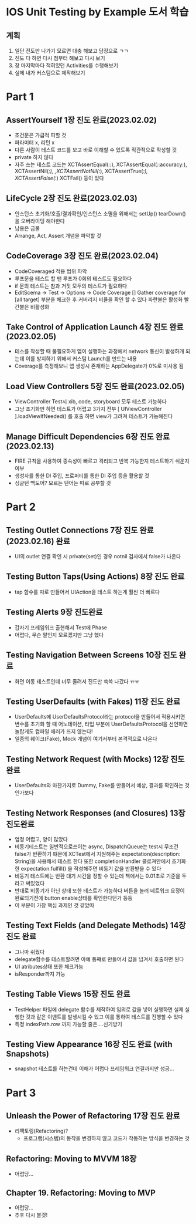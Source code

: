 
#  IOS Unit Testing by Example 도서 학습

## 계획
1. 일단 진도만 나가기 모르면 대충 해보고 담장으로 ㄱㄱ
2. 진도 다 하면 다시 첨부터 해보고 다시 보기
3. 장 마지막마다 적혀있던 Activities를 수행해보기
4. 실제 내가 커스텀으로 제작해보기

# Part 1

## AssertYourself 1장 진도 완료(2023.02.02)
- 조건문은 가급적 피할 것
- 파라미터 x, 리턴 x
- 다른 사람이 테스트 코드를 보고 바로 이해할 수 있도록 직관적으로 작성할 것
- private 하지 않다
- 자주 쓰는 테스트 코드는 XCTAssertEqual(_:_:), XCTAssertEqual(_:_:accuracy:), XCTAssertNil(_:), ,XCTAssertNotNil(_:), XCTAssertTrue(_:), XCTAssertFalse(_:) XCTFail() 등이 있다
 
## LifeCycle 2장 진도 완료(2023.02.03)
- 인스턴스 초기화/호출/결과확인/인스턴스 소멸을 위해서는 setUp() tearDown()을 오버라이딩 해야한다
- 남용은 금물 
- Arrange, Act, Assert 개념을 파악할 것

## CodeCoverage 3장 진도 완료(2023.02.04)
- CodeCoveraged 적용 범위 파악
- 루프문을 테스트 할 땐 루프가 0회의 테스트도 필요하다
- if 문의 테스트는 참과 거짓 모두의 테스트가 필요하다
- EditScema -> Test -> Options -> Code Coverage [] Gather coverage for [all target] 부분을 체크한 후 커버리지 비율을 확인 할 수 있다 파란불은 활성화 빨간불은 비활성화   

## Take Control of Application Launch 4장 진도 완료(2023.02.05)
- 테스를 작성할 때 불필요하게 앱이 실행하는 과정에서 network 통신이 발생하개 되는데 이를 방지하기 위해서 커스텀 Launch를 만드는 내용
- Coverage를 측정해보니 앱 생성시 존재하는 AppDelegate가 0%로 미사용 됨

## Load View Controllers 5장 진도 완료(2023.02.05)
- ViewController Test시 xib, code, storyboard 모두 테스트 가능하다
- 그냥 초기화만 하면 테스트가 어렵고 3가지 전부  [ UIViewController ].loadViewIfNeeded() 를 호출 하면 view가 그려져 테스트가 가능해진다

## Manage Difficult Dependencies 6장 진도 완료(2023.02.13)
- FIRE 규칙을 사용하여 종속성이 빠르고 격리되고 반복 가능한지 테스트하기 쉬운지 여부
- 생성자를 통한 DI 주입, 프로퍼티를 통한 DI 주입 등을 활용할 것
- 싱긑턴 백도어? 모르는 단어는 따로 공부할 것


# Part 2

## Testing Outlet Connections 7장 진도 완료 (2023.02.16) 완료
- UI의 outlet 연결 확인 시 private(set)인 경우 notnil 검사에서 false가 나온다
 
## Testing Button Taps(Using Actions) 8장 진도 완료
- tap 함수를 따로 만들어서 UIAction을 테스트 하는게 훨씬 더 빠르다

## Testing Alerts 9장 진도완료
- 갑자기 프레임워크 출현해서 Test에 Phase
- 어렵다, 무슨 말인지 모르겠지만 그냥 했다

## Testing Navigation Between Screens 10장 진도 완료
- 화면 이동 테스트인데 너무 졸려서 진도만 쓱쓱 나갔다 ㅠㅠ

## Testing UserDefaults (with Fakes) 11장 진도 완료
- UserDefaults에 UserDefaultsProtocol라는 protocol을 만들어서 적용시키면 변수를 초기화 할 때 어노테이션, 타입 부분에 UserDefaultsProtocol을 선언하면 놀랍게도 컴파일 에러가 뜨지 않는다!
- 일종의 훼이크(Fake), Mock 개념이 여기서부터 본격적으로 나온다 

## Testing Network Request (with Mocks) 12장 진도완료
- UserDefaults와 마찬가지로 Dummy, Fake를 만들어서 예상, 결과를 확인하는 것인가보다

## Testing Network Responses (and Closures) 13장 진도완료
- 엄청 어렵고, 양이 많았다
- 비동기테스트는 일반적으로쓰이는 async, DispatchQueue는 test시 무조건 false가 반환하기 떄문에 XCTest에서 지원해주는  expectation(description: String)을 사용해서 테스트 한다 또한 completionHandler 클로져안에서 초기화한 expectation.fulfill() 을 작성해주면 비동기 값을 반환받을 수 있다
- 비동기 테스트에는 반환 대기 시간을 정할 수 있는데 책에서는 0.01초로 기준을 두라고 써있었다
- 반대로 비동기가 아닌 상태 또한 테스트가 가능하다 버튼을 눌러 네트워크 요정이 완료되기전에 button enable상태를 확인한다던가 등등
- 이 부분이 가장 핵심 과제인 것 같았따

## Testing Text Fields (and Delegate Methods) 14장 진도 완료
- 그나마 쉬웠다
- delegate함수를 테스트할려면 아예 통쨰로 만들어서 값을 넘겨서 호출하면 된다
- UI atributes상태 또한 체크가능
- isResponder까지 가능

## Testing Table Views 15장 진도 완료
- TestHelper 파일에 delegate 함수를 제작하여 임의로 값을 넣어 실행하면 실제 실행한 것과 같은 이벤트를 발생시킬 수 있고 이를 통하여 테스트를 진행할 수 있다
- 특정 indexPath.row 까지 가능할 줄은....신기방기

## Testing View Appearance 16장 진도 완료 (with Snapshots)
- snapshot 테스트를 하는건데 이해가 어렵다 프레임워크 연결까지만 성공...

# Part 3

## Unleash the Power of Refactoring 17장 진도 완료

- 리팩토링(Refactoring)?
    - 프로그램(시스템)의 동작을 변경하지 않고 코드가 작동하는 방식을 변경하는 것

## Refactoring: Moving to MVVM 18장
- 어렵당...

## Chapter 19. Refactoring: Moving to MVP 
- 어렵당...
- 추후 다시 볼것!

## 
